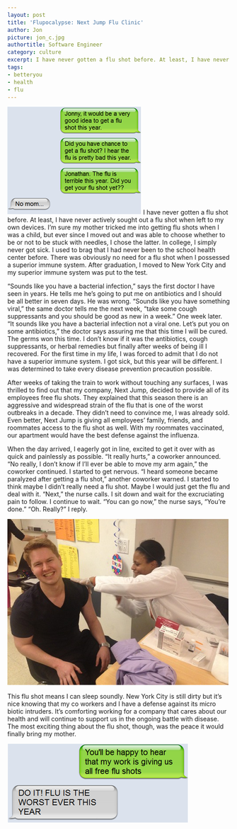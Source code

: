 ```yaml
---
layout: post
title: 'Flupocalypse: Next Jump Flu Clinic'
author: Jon
picture: jon_c.jpg
authortitle: Software Engineer
category: culture
excerpt: I have never gotten a flu shot before. At least, I have never actively sought out a flu shot when left to my own devices. I’m sure my mother tricked me into getting flu shots when I was a child, but ever since I moved out and was able to choose whether to be or not to be stuck with needles, I chose the latter. In college, I simply never got sick. I used to brag that I had never been to the school health center before. There was obviously no need for a flu shot when I possessed a superior immune system. After graduation, I moved to New York City and my superior immune system was put to the test.
tags:
- betteryou
- health
- flu
---
```


![](/images/flupocalypse-next-jump-flu-clinic-1.png)
I have never gotten a flu shot before. At least, I have never actively sought out a flu shot when left to my own devices. I’m sure my mother tricked me into getting flu shots when I was a child, but ever since I moved out and was able to choose whether to be or not to be stuck with needles, I chose the latter. In college, I simply never got sick. I used to brag that I had never been to the school health center before. There was obviously no need for a flu shot when I possessed a superior immune system. After graduation, I moved to New York City and my superior immune system was put to the test.

“Sounds like you have a bacterial infection,” says the first doctor I have seen in years. He tells me he’s going to put me on antibiotics and I should be all better in seven days. He was wrong. “Sounds like you have something viral,” the same doctor tells me the next week, “take some cough suppressants and you should be good as new in a week.” One week later. “It sounds like you have a bacterial infection not a viral one. Let’s put you on some antibiotics,” the doctor says assuring me that this time I will be cured. The germs won this time.
I don’t know if it was the antibiotics, cough suppressants, or herbal remedies but finally after weeks of being ill I recovered. For the first time in my life, I was forced to admit that I do not have a superior immune system. I got sick, but this year will be different. I was determined to take every disease prevention precaution possible. 

After weeks of taking the train to work without touching any surfaces, I was thrilled to find out that my company, Next Jump, decided to provide all of its employees free flu shots. They explained that this season there is an aggressive and widespread strain of the flu that is one of the worst outbreaks in a decade. They didn’t need to convince me, I was already sold. Even better, Next Jump is giving all employees’ family, friends, and roommates access to the flu shot as well. With my roommates vaccinated, our apartment would have the best defense against the influenza. 

When the day arrived, I eagerly got in line, excited to get it over with as quick and painlessly as possible. “It really hurts,” a coworker announced. “No really, I don’t know if I’ll ever be able to move my arm again,” the coworker continued. I started to get nervous. “I heard someone became paralyzed after getting a flu shot,” another coworker warned. I started to think maybe I didn’t really need a flu shot. Maybe I would just get the flu and deal with it. “Next,” the nurse calls. I sit down and wait for the excruciating pain to follow. I continue to wait. “You can go now,” the nurse says, “You’re done.” “Oh. Really?” I reply.



![Getting the shot](/images/flupocalypse-next-jump-flu-clinic-2.jpg)


This flu shot means I can sleep soundly. New York City is still dirty but it’s nice knowing that my co workers and I have a defense against its micro biotic intruders. It’s comforting working for a company that cares about our health and will continue to support us in the ongoing battle with disease. The most exciting thing about the flu shot, though, was the peace it would finally bring my mother.


![](/images/flupocalypse-next-jump-flu-clinic-3.png)
